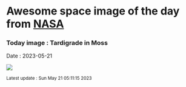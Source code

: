 
# Awesome space image of the day from [NASA](https://api.nasa.gov/)

### Today image : Tardigrade in Moss
Date : 2023-05-21

![](https://apod.nasa.gov/apod/image/2305/tardigrade_eyeofscience_960.jpg)

<small>Latest update : Sun May 21 05:11:15 2023</small>
        